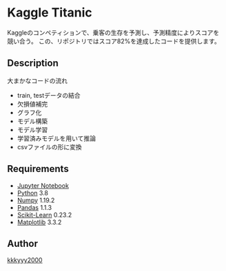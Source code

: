 # Kaggle Titanic
Kaggleのコンペティションで、乗客の生存を予測し、予測精度によりスコアを競い合う。
この、リポジトリではスコア82%を達成したコードを提供します。

## Description
 
大まかなコードの流れ
- train, testデータの結合
- 欠損値補完
- グラフ化
- モデル構築
- モデル学習
- 学習済みモデルを用いて推論
- csvファイルの形に変換

## Requirements
- [Jupyter Notebook](https://jupyter.org/index.html)
- [Python](http://ipython.org/) 3.8
- [Numpy](http://www.numpy.org/) 1.19.2
- [Pandas](http://pandas.pydata.org/) 1.1.3
- [Scikit-Learn](http://scikit-learn.org/stable/) 0.23.2
- [Matplotlib](http://matplotlib.org/) 3.3.2

## Author

[kkkyyy2000](https://github.com/kkkyyy2000)
